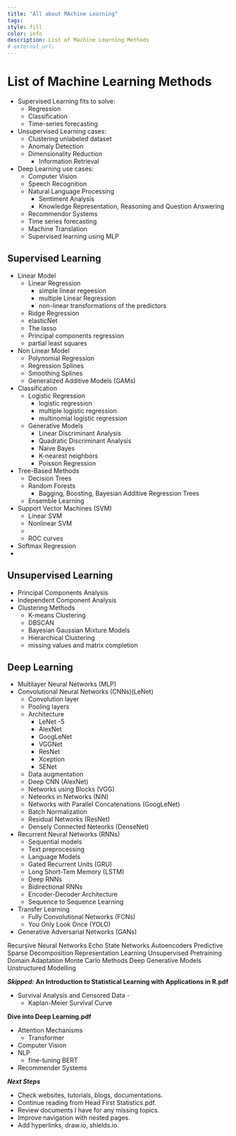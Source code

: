 ```yaml
---
title: "All about MAchine Learning"
tags:
style: fill
color: info
description: List of Machine Learning Methods
# external_url: 
---
```


# List of Machine Learning Methods

* Supervised Learning fits to solve:
	* Regression
	* Classification
	* Time-series forecasting
* Unsupervised Learning cases:
	* Clustering unlabeled dataset
	* Anomaly Detection
	* Dimensionality Reduction
		* Information Retrieval
* Deep Learning use cases:
	* Computer Vision
	* Speech Recognition
	* Natural Language Processing
		* Sentiment Analysis
		* Knowledge Representation, Reasoning and Question Answering
	* Recommendor Systems
	* Time series forecasting
	* Machine Translation
	* Supervised learning using MLP

## Supervised Learning

* Linear Model
	* Linear Regression
		* simple linear regeesion
		* multiple Linear Regression
		* non-linear transformations of the predictors
	* Ridge Regression
	* elasticNet
	* The lasso
	* Principal components regression
	* partial least squares
* Non Linear Model
	* Polynomial Regression
	* Regression Splines
	* Smoothing Splines
	* Generalized Additive Models (GAMs)
* Classification
	* Logistic Regression
		* logistic regression
		* multiple logistic regression
		* multinomial logistic regression
	* Generative Models
		* Linear Discriminant Analysis
		* Quadratic Discriminant Analysis
		* Naive Bayes
		* K-nearest neighbors
		* Poisson Regression
* Tree-Based Methods
	* Decision Trees
	* Random Forests
		* Bagging, Boosting, Bayesian Additive Regression Trees
	* Ensemble Learning
* Support Vector Machines (SVM)
	* Linear SVM
	* Nonlinear SVM
	* 
	* ROC curves
* Softmax Regression
* 

## Unsupervised Learning

* Principal Components Analysis
* Independent Component Analysis
* Clustering Methods
	* K-means Clustering
	* DBSCAN
	* Bayesian Gaussian Mixture Models
	* Hierarchical Clustering
	* missing values and matrix completion

## Deep Learning

* Multilayer Neural Networks (MLP)
* Convolutional Neural Networks (CNNs)(LeNet)
	* Convolution layer
	* Pooling layers
	* Architecture
		* LeNet -5
		* AlexNet
		* GoogLeNet
		* VGGNet
		* ResNet
		* Xception
		* SENet
	* Data augmentation
	* Deep CNN (AlexNet)
	* Networks using Blocks (VGG)
	* Neteorks in Networks (NiN)
	* Networks with Parallel Concatenations (GoogLeNet)
	* Batch Normalization
	* Residual Networks (ResNet)
	* Densely Connected Neteorks (DenseNet)
* Recurrent Neural Networks (RNNs)
	* Sequential models
	* Text preprocessing
	* Language Models
	* Gated Recurrent Units (GRU)
	* Long Short-Tem Memory (LSTM)
	* Deep RNNs
	* Bidirectional RNNs
	* Encoder-Decoder Architecture
	* Sequence to Sequence Learning
* Transfer Learning
	* Fully Convolutional Networks (FCNs)
	* You Only Look Once (YOLO)
* Generative Adversarial Networks (GANs)

Recursive Neural Networks
Echo State Networks
Autoencoders
Predictive Sparse Decomposition
Representation Learning
Unsupervised Pretraining
Domain Adaptation
Monte Carlo Methods
Deep Generative Models
Unstructured Modelling

***Skipped:***
**An Introduction to Statistical Learning with Applications in R.pdf**
* Survival Analysis and Censored Data - 
	* Kaplan-Meier Survival Curve

**Dive into Deep Learning.pdf**
* Attention Mechanisms
	* Transformer
* Computer Vision
* NLP
	* fine-tuning BERT
* Recommender Systems

***Next Steps***
* Check websites, tutorials, blogs, documentations.
* Continue reading from Head First Statistics.pdf.
* Review documents I have for any missing topics.
* Improve navigation with nested pages.
* Add hyperlinks, draw.io, shields.io.